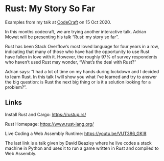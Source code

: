 # Rust: My Story So Far

Examples from my talk at [CodeCraft](https://www.codecraftuk.org/events/2020/10/rust) on 15 Oct 2020.

In this months codecraft, we are trying another interactive talk. Adrian Mowat will be presenting his talk “Rust: my story so far”.

Rust has been Stack Overflow’s most loved language for four years in a row, indicating that many of those who have had the opportunity to use Rust have fallen in love with it. However, the roughly 97% of survey respondents who haven’t used Rust may wonder, “What’s the deal with Rust?”

Adrian says: “I had a lot of time on my hands during lockdown and I decided to learn Rust. In this talk I will show you what I’ve learned and try to answer the big question: is Rust the next big thing or is it a solution looking for a problem?”.

## Links

Install Rust and Cargo: https://rustup.rs/

Rust Homepage: https://www.rust-lang.org/

Live Coding a Web Assembly Runtime: https://youtu.be/VUT386_GKI8

The last link is a talk given by David Beazley where he live codes a stack machine in Python and uses it to run a game written in Rust and compiled to Web Assembly.